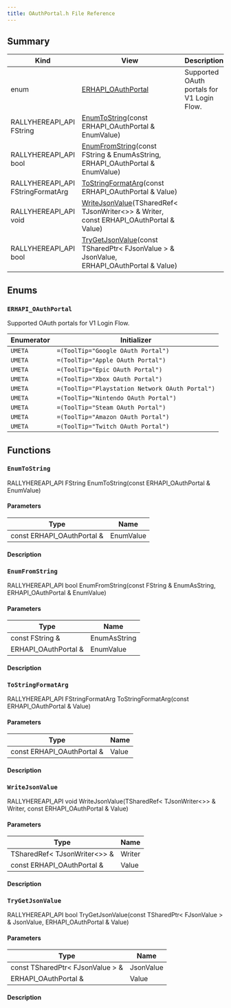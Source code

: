 ```yaml
---
title: OAuthPortal.h File Reference
---
```


## Summary
| Kind | View | Description |
|------|------|-------------|
|enum|[ERHAPI_OAuthPortal](/unreal-plugins/all/oauthportal_8h/#OAuthPortal_8h_1a1f268689773805deceb21ea6616e9b4b)|Supported OAuth portals for V1 Login Flow.|
|RALLYHEREAPI_API FString|[EnumToString](/unreal-plugins/all/oauthportal_8h/#OAuthPortal_8h_1adc50fa8ac04b213ef4f629fac4af93a2)(const ERHAPI_OAuthPortal & EnumValue)||
|RALLYHEREAPI_API bool|[EnumFromString](/unreal-plugins/all/oauthportal_8h/#OAuthPortal_8h_1a4c1efa72a9ff6db1736dc6b81d503489)(const FString & EnumAsString, ERHAPI_OAuthPortal & EnumValue)||
|RALLYHEREAPI_API FStringFormatArg|[ToStringFormatArg](/unreal-plugins/all/oauthportal_8h/#OAuthPortal_8h_1ae0666e4a22b2265307d2bf2ffc816245)(const ERHAPI_OAuthPortal & Value)||
|RALLYHEREAPI_API void|[WriteJsonValue](/unreal-plugins/all/oauthportal_8h/#OAuthPortal_8h_1a5f19e68aecdb44092cfbc23586f0bfe0)(TSharedRef< TJsonWriter<>> & Writer, const ERHAPI_OAuthPortal & Value)||
|RALLYHEREAPI_API bool|[TryGetJsonValue](/unreal-plugins/all/oauthportal_8h/#OAuthPortal_8h_1aab1fcd5d0030ebb11200ba8a5bc2b852)(const TSharedPtr< FJsonValue > & JsonValue, ERHAPI_OAuthPortal & Value)||
## Enums




### `ERHAPI_OAuthPortal` <a id="OAuthPortal_8h_1a1f268689773805deceb21ea6616e9b4b"></a>
Supported OAuth portals for V1 Login Flow.



| Enumerator | Initializer|
|------------|------------|
|`UMETA`|`=(ToolTip="Google OAuth Portal")`|
|`UMETA`|`=(ToolTip="Apple OAuth Portal")`|
|`UMETA`|`=(ToolTip="Epic OAuth Portal")`|
|`UMETA`|`=(ToolTip="Xbox OAuth Portal")`|
|`UMETA`|`=(ToolTip="Playstation Network OAuth Portal")`|
|`UMETA`|`=(ToolTip="Nintendo OAuth Portal")`|
|`UMETA`|`=(ToolTip="Steam OAuth Portal")`|
|`UMETA`|`=(ToolTip="Amazon OAuth Portal")`|
|`UMETA`|`=(ToolTip="Twitch OAuth Portal")`|



## Functions



### `EnumToString` <a id="OAuthPortal_8h_1adc50fa8ac04b213ef4f629fac4af93a2"></a>

RALLYHEREAPI_API FString EnumToString(const ERHAPI_OAuthPortal & EnumValue)

#### Parameters

| Type | Name |
|------|------|
|const ERHAPI_OAuthPortal &|EnumValue|

#### Description






### `EnumFromString` <a id="OAuthPortal_8h_1a4c1efa72a9ff6db1736dc6b81d503489"></a>

RALLYHEREAPI_API bool EnumFromString(const FString & EnumAsString, ERHAPI_OAuthPortal & EnumValue)

#### Parameters

| Type | Name |
|------|------|
|const FString &|EnumAsString|
|ERHAPI_OAuthPortal &|EnumValue|

#### Description






### `ToStringFormatArg` <a id="OAuthPortal_8h_1ae0666e4a22b2265307d2bf2ffc816245"></a>

RALLYHEREAPI_API FStringFormatArg ToStringFormatArg(const ERHAPI_OAuthPortal & Value)

#### Parameters

| Type | Name |
|------|------|
|const ERHAPI_OAuthPortal &|Value|

#### Description






### `WriteJsonValue` <a id="OAuthPortal_8h_1a5f19e68aecdb44092cfbc23586f0bfe0"></a>

RALLYHEREAPI_API void WriteJsonValue(TSharedRef< TJsonWriter<>> & Writer, const ERHAPI_OAuthPortal & Value)

#### Parameters

| Type | Name |
|------|------|
|TSharedRef< TJsonWriter<>> &|Writer|
|const ERHAPI_OAuthPortal &|Value|

#### Description






### `TryGetJsonValue` <a id="OAuthPortal_8h_1aab1fcd5d0030ebb11200ba8a5bc2b852"></a>

RALLYHEREAPI_API bool TryGetJsonValue(const TSharedPtr< FJsonValue > & JsonValue, ERHAPI_OAuthPortal & Value)

#### Parameters

| Type | Name |
|------|------|
|const TSharedPtr< FJsonValue > &|JsonValue|
|ERHAPI_OAuthPortal &|Value|

#### Description







